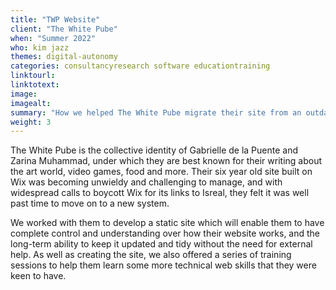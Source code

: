 ```yaml
---
title: "TWP Website"
client: "The White Pube"
when: "Summer 2022"
who: kim jazz
themes: digital-autonomy
categories: consultancyresearch software educationtraining
linktourl:
linktotext:
image:
imagealt:
summary: "How we helped The White Pube migrate their site from an outdated and user-unfriendly Wix template to a custom static site."
weight: 3
---
```


The White Pube is the collective identity of Gabrielle de la Puente and Zarina Muhammad, under which they are best known for their writing about the art world, video games, food and more. Their six year old site built on Wix was becoming unwieldy and challenging to manage, and with widespread calls to boycott Wix for its links to Isreal, they felt it was well past time to move on to a new system.

We worked with them to develop a static site which will enable them to have complete control and understanding over how their website works, and the long-term ability to keep it updated and tidy without the need for external help. As well as creating the site, we also offered a series of training sessions to help them learn some more technical web skills that they were keen to have.
